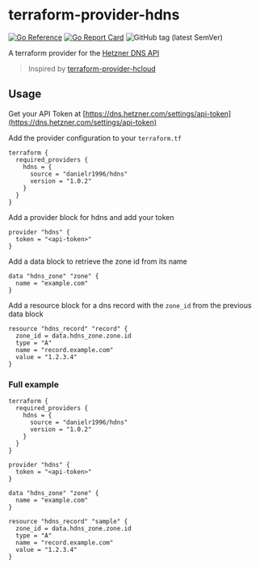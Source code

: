 # terraform-provider-hdns
[![Go Reference](https://pkg.go.dev/badge/github.com/danielr1996/terraform-provider-hdns.svg)](https://pkg.go.dev/github.com/danielr1996/terraform-provider-hdns)
[![Go Report Card](https://goreportcard.com/badge/github.com/danielr1996/terraform-provider-hdns)](https://goreportcard.com/report/github.com/danielr1996/terraform-provider-hdns)
![GitHub tag (latest SemVer)](https://img.shields.io/github/v/tag/danielr1996/hdns-go?style=flat)

A terraform provider for the [Hetzner DNS API](https://dns.hetzner.com/api-docs/)

> Inspired by [terraform-provider-hcloud](https://github.com/hetznercloud/terraform-provider-hcloud)

## Usage
Get your API Token at [https://dns.hetzner.com/settings/api-token](https://dns.hetzner.com/settings/api-token)

Add the provider configuration to your `terraform.tf`
```hcl
terraform {
  required_providers {
    hdns = {
      source = "danielr1996/hdns"
      version = "1.0.2"
    }
  }
}
```

Add a provider block for hdns and add your token
```hcl
provider "hdns" {
  token = "<api-token>"
}
```

Add a data block to retrieve the zone id from its name

```hcl
data "hdns_zone" "zone" {
  name = "example.com"
}
```

Add a resource block for a dns record with the `zone_id` from the previous data block
```hcl
resource "hdns_record" "record" {
  zone_id = data.hdns_zone.zone.id
  type = "A"
  name = "record.example.com"
  value = "1.2.3.4"
}
```

### Full example
```hcl
terraform {
  required_providers {
    hdns = {
      source = "danielr1996/hdns"
      version = "1.0.2"
    }
  }
}

provider "hdns" {
  token = "<api-token>"
}

data "hdns_zone" "zone" {
  name = "example.com"
}

resource "hdns_record" "sample" {
  zone_id = data.hdns_zone.zone.id
  type = "A"
  name = "record.example.com"
  value = "1.2.3.4"
}
```
